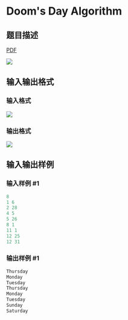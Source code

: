 # Doom&#039;s Day Algorithm

## 题目描述

[problemUrl]: https://uva.onlinejudge.org/index.php?option=com_onlinejudge&Itemid=8&category=242&page=show_problem&problem=3170

[PDF](https://uva.onlinejudge.org/external/120/p12019.pdf)

![](https://cdn.luogu.com.cn/upload/vjudge_pic/UVA12019/6caa15273a452c920c7e2986d200bdeffbefa04e.png)

## 输入输出格式

### 输入格式

![](https://cdn.luogu.com.cn/upload/vjudge_pic/UVA12019/31b8c0c498eb9865e3be6bef2a1d28ed7d416146.png)

### 输出格式

![](https://cdn.luogu.com.cn/upload/vjudge_pic/UVA12019/9796a3b285bbb9b1117d381d652512d1f105abcc.png)

## 输入输出样例

### 输入样例 #1

```cpp
8
1 6
2 28
4 5
5 26
8 1
11 1
12 25
12 31
```


### 输出样例 #1

```cpp
Thursday
Monday
Tuesday
Thursday
Monday
Tuesday
Sunday
Saturday
```



